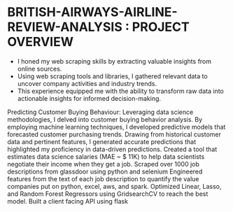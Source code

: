 # BRITISH-AIRWAYS-AIRLINE-REVIEW-ANALYSIS : PROJECT OVERVIEW
  - I honed my web scraping skills by extracting valuable insights from online sources.
 - Using web scraping tools and libraries, I gathered relevant data to uncover company activities and industry trends. 
- This experience equipped me with the ability to transform raw data into actionable insights for informed decision-making.

Predicting Customer Buying Behaviour: Leveraging data science methodologies, 
I delved into customer buying behavior analysis. By employing machine learning techniques, 
I developed predictive models that forecasted customer purchasing trends. 
Drawing from historical customer data and pertinent features,
I generated accurate predictions that highlighted my proficiency in data-driven predictions.
Created a tool that estimates data science salaries (MAE ~ $ 11K) to help data scientists negotiate their income when they get a job.
Scraped over 1000 job descriptions from glassdoor using python and selenium
Engineered features from the text of each job description to quantify the value companies put on python, excel, aws, and spark.
Optimized Linear, Lasso, and Random Forest Regressors using GridsearchCV to reach the best model.
Built a client facing API using flask
